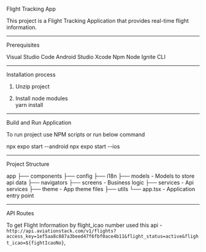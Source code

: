 Flight Tracking App

This project is a Flight Tracking Application that provides real-time flight information.

---------------------------------
Prerequisites

Visual Studio Code 
Android Studio 
Xcode
Npm
Node
Ignite CLI 

-----------------------------------------------
Installation process

1) Unzip project

2) Install node modules 	
yarn install

-----------------------------------------------
Build and Run Application

To run project use NPM scripts or run below command

npx expo start --android
npx expo start --ios

-----------------------------------------------
Project Structure

app
├── components
├── config
├── i18n
├── models - Models to store api data
├── navigators 
├── screens - Business logic
├── services - Api services
├── theme - App theme files
├── utils 
└── app.tsx - Application entry point

---------------------------------------------------
API Routes

To get Flight Information by flight_icao number used this api - `http://api.aviationstack.com/v1/flights?access_key=1ef5aa8c887a3beed47f6fbf0ace4b11&flight_status=active&flight_icao=${fightIcaoNo}`,
  